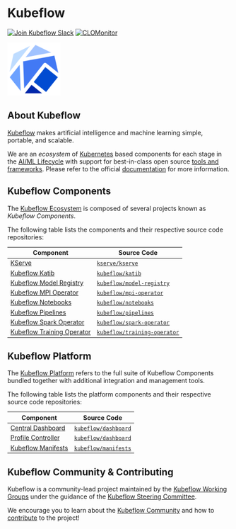 # Kubeflow

[![Join Kubeflow Slack](https://img.shields.io/badge/slack-join_chat-white.svg?logo=slack&style=social)](https://www.kubeflow.org/docs/about/community/#kubeflow-slack-channels)
[![CLOMonitor](https://img.shields.io/endpoint?url=https://clomonitor.io/api/projects/cncf/kubeflow/badge)](https://clomonitor.io/projects/cncf/kubeflow)

<img src="./logo/icon.svg" width="120">

## About Kubeflow

[Kubeflow](https://www.kubeflow.org/) makes artificial intelligence and machine learning simple, portable, and scalable.

We are an _ecosystem_ of [Kubernetes](https://kubernetes.io/) based components for each stage in the [AI/ML Lifecycle](https://www.kubeflow.org/docs/started/architecture/#kubeflow-components-in-the-ml-lifecycle) with support for best-in-class open source [tools and frameworks](https://www.kubeflow.org/docs/started/architecture/#kubeflow-ecosystem).
Please refer to the official [documentation](https://www.kubeflow.org/docs/) for more information.

## Kubeflow Components

The [Kubeflow Ecosystem](https://www.kubeflow.org/docs/started/architecture/#kubeflow-ecosystem) is composed of several projects known as _Kubeflow Components_.

The following table lists the components and their respective source code repositories:

| Component                                                                                   | Source Code                                                                   |
|---------------------------------------------------------------------------------------------|-------------------------------------------------------------------------------|
| [KServe](https://www.kubeflow.org/docs/external-add-ons/kserve/)                            | [`kserve/kserve`](https://github.com/kserve/kserve)                           |
| [Kubeflow Katib](https://www.kubeflow.org/docs/components/katib/)                           | [`kubeflow/katib`](https://github.com/kubeflow/katib)                         |
| [Kubeflow Model Registry](https://www.kubeflow.org/docs/components/model-registry/)         | [`kubeflow/model-registry`](https://github.com/kubeflow/model-registry)       |
| [Kubeflow MPI Operator](https://www.kubeflow.org/docs/components/training/user-guides/mpi/) | [`kubeflow/mpi-operator`](https://github.com/kubeflow/mpi-operator)           |
| [Kubeflow Notebooks](https://www.kubeflow.org/docs/components/notebooks/)                   | [`kubeflow/notebooks`](https://github.com/kubeflow/notebooks)                 |
| [Kubeflow Pipelines](https://www.kubeflow.org/docs/components/pipelines/)                   | [`kubeflow/pipelines`](https://github.com/kubeflow/pipelines)                 |
| [Kubeflow Spark Operator](https://www.kubeflow.org/docs/components/spark-operator/)         | [`kubeflow/spark-operator`](https://github.com/kubeflow/spark-operator)       |
| [Kubeflow Training Operator](https://www.kubeflow.org/docs/components/training/)            | [`kubeflow/training-operator`](https://github.com/kubeflow/training-operator) |

## Kubeflow Platform

The [Kubeflow Platform](https://www.kubeflow.org/docs/started/introduction/#what-is-kubeflow-platform) refers to the full suite of Kubeflow Components bundled together with additional integration and management tools.

The following table lists the platform components and their respective source code repositories:

| Component                                                                                           | Source Code                                                   |
|-----------------------------------------------------------------------------------------------------|---------------------------------------------------------------|
| [Central Dashboard](https://www.kubeflow.org/docs/components/central-dash/)                         | [`kubeflow/dashboard`](https://github.com/kubeflow/dashboard) |
| [Profile Controller](https://www.kubeflow.org/docs/components/central-dash/profiles/)               | [`kubeflow/dashboard`](https://github.com/kubeflow/dashboard) |
| [Kubeflow Manifests](https://www.kubeflow.org/docs/started/installing-kubeflow/#kubeflow-manifests) | [`kubeflow/manifests`](https://github.com/kubeflow/manifests) |

## Kubeflow Community & Contributing

Kubeflow is a community-lead project maintained by the [Kubeflow Working Groups](https://www.kubeflow.org/docs/about/community/#kubeflow-working-groups) under the guidance of the [Kubeflow Steering Committee](https://github.com/kubeflow/community/blob/master/KUBEFLOW-STEERING-COMMITTEE.md).

We encourage you to learn about the [Kubeflow Community](https://www.kubeflow.org/docs/about/community/) and how to [contribute](https://www.kubeflow.org/docs/about/contributing/) to the project!
